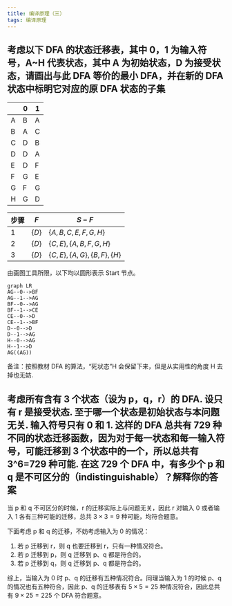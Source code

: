 ```yaml
---
title: 编译原理（三）
tags: 编译原理
---
```


## 考虑以下 DFA 的状态迁移表，其中 0，1 为输入符号，A~H 代表状态，其中 A 为初始状态，D 为接受状态，请画出与此 DFA 等价的最小 DFA，并在新的 DFA 状态中标明它对应的原 DFA 状态的子集

|     | 0   | 1   |
| --- | --- | --- |
| A   | B   | A   |
| B   | A   | C   |
| C   | D   | B   |
| D   | D   | A   |
| E   | D   | F   |
| F   | G   | E   |
| G   | F   | G   |
| H   | G   | D   |

| 步骤 | $F$     | $S-F$                           |
| ---- | ------- | ------------------------------- |
| 1    | $\{D\}$ | $\{A,B,C,E,F,G,H\}$             |
| 2    | $\{D\}$ | $\{C,E\},\{A,B,F,G,H\}$         |
| 3   | $\{D\}$ | $\{C,E\},\{A,G\},\{B,F\},\{H\}$ |

由画图工具所限，以下均以圆形表示 Start 节点。

```mermaid
graph LR
AG--0-->BF
AG--1-->AG
BF--0-->AG
BF--1-->CE
CE--0-->D
CE--1-->BF
D--0-->D
D--1-->AG
H--0-->AG
H--1-->D
AG((AG))
```

备注：按照教材 DFA 的算法，“死状态”H 会保留下来，但是从实用性的角度 H 去掉也无妨.

## 考虑所有含有 3 个状态（设为 p，q，r）的 DFA. 设只有 r 是接受状态. 至于哪一个状态是初始状态与本问题无关. 输入符号只有 0 和 1. 这样的 DFA 总共有 729 种不同的状态迁移函数，因为对于每一状态和每一输入符号，可能迁移到 3 个状态中的一个，所以总共有 3^6=729 种可能. 在这 729 个 DFA 中，有多少个 p 和 q 是不可区分的（indistinguishable）？解释你的答案

当 p 和 q 不可区分的时候，r 的迁移实际上与问题无关，因此 r 对输入 0 或者输入 1 各有三种可能的迁移，总共 $3\times 3=9$ 种可能，均符合题意。

下面考虑 p 和 q 的迁移，不妨考虑输入为 0 的情况：

1. 若 p 迁移到 r，则 q 也要迁移到 r，只有一种情况符合。
2. 若 p 迁移到 p，则 q 迁移到 p、q 都是符合的。
3. 若 p 迁移到 q，则 q 迁移到 p、q 都是符合的。

综上，当输入为 0 时 p、q 的迁移有五种情况符合。同理当输入为 1 的时候 p、q 的情况也有五种符合，因此 p、q 的迁移表有 $5\times 5=25$ 种情况符合，因此总共有 $9\times 25=225$ 个 DFA 符合题意。
